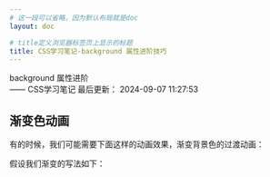 ```yaml
---
# 这一段可以省略，因为默认布局就是doc
layout: doc

# title定义浏览器标签页上显示的标题
title: CSS学习笔记-background 属性进阶技巧
---
```

<div class="title-wrapper">
   <div class="page-title">background 属性进阶</div>
   <div class="post-title">—— CSS学习笔记
      <span class="lastModifyTime">
          <i class="fa-regular fa-clock"></i> 最后更新： 2024-09-07 11:27:53
      </span>
   </div>
</div>


## 渐变色动画

有的时候，我们可能需要下面这样的动画效果，渐变背景色的过渡动画：


假设我们渐变的写法如下：
